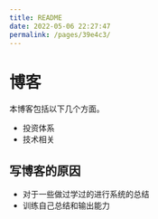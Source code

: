 ```yaml
---
title: README
date: 2022-05-06 22:27:47
permalink: /pages/39e4c3/
---
```

# 博客

本博客包括以下几个方面。

- 投资体系
- 技术相关

## 写博客的原因

- 对于一些做过学过的进行系统的总结
- 训练自己总结和输出能力
